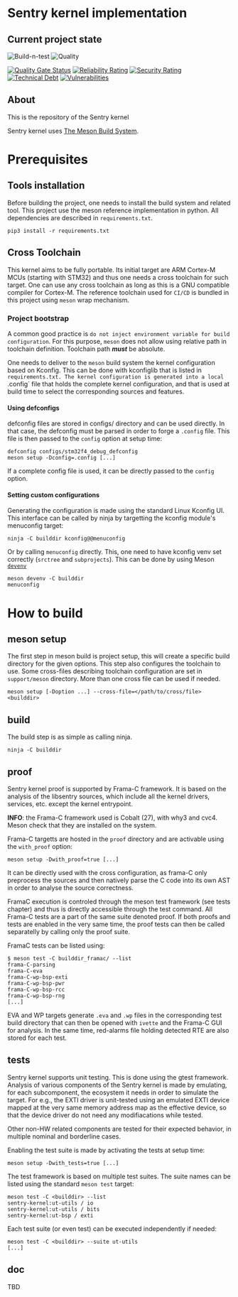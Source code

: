 # Sentry kernel implementation

## Current project state

![Build-n-test](https://git.orange.ledgerlabs.net/outpost/sentry-kernel/actions/workflows/build.yml/badge.svg)
![Quality](https://git.orange.ledgerlabs.net/outpost/sentry-kernel/actions/workflows/codequal.yml/badge.svg)

[![Quality Gate Status](https://sonarqube.orange.ledgerlabs.net/api/project_badges/measure?branch=main&project=sentry-kernel&metric=alert_status&token=cb81b19de8549e9c2701899ecba06d9526bf5513)](https://sonarqube.orange.ledgerlabs.net/dashboard?id=sentry-kernel&branch=main)
[![Reliability Rating](https://sonarqube.orange.ledgerlabs.net/api/project_badges/measure?branch=main&project=sentry-kernel&metric=reliability_rating&token=cb81b19de8549e9c2701899ecba06d9526bf5513)](https://sonarqube.orange.ledgerlabs.net/dashboard?id=sentry-kernel&branch=main)
[![Security Rating](https://sonarqube.orange.ledgerlabs.net/api/project_badges/measure?branch=main&project=sentry-kernel&metric=security_rating&token=cb81b19de8549e9c2701899ecba06d9526bf5513)](https://sonarqube.orange.ledgerlabs.net/dashboard?id=sentry-kernel&branch=main)
[![Technical Debt](https://sonarqube.orange.ledgerlabs.net/api/project_badges/measure?branch=main&project=sentry-kernel&metric=sqale_index&token=cb81b19de8549e9c2701899ecba06d9526bf5513)](https://sonarqube.orange.ledgerlabs.net/dashboard?id=sentry-kernel&branch=main)
[![Vulnerabilities](https://sonarqube.orange.ledgerlabs.net/api/project_badges/measure?branch=main&project=sentry-kernel&metric=vulnerabilities&token=cb81b19de8549e9c2701899ecba06d9526bf5513)](https://sonarqube.orange.ledgerlabs.net/dashboard?id=sentry-kernel&branch=main)


## About

This is the repository of the Sentry kernel

Sentry kernel uses [The Meson Build System](https://mesonbuild.com/).

# Prerequisites

## Tools installation
Before building the project, one needs to install the build system and related tool. This project use the meson reference implementation in python. All dependencies are described in `requirements.txt`.

```console
pip3 install -r requirements.txt
```

## Cross Toolchain

This kernel aims to be fully portable. Its initial target are ARM Cortex-M MCUs (starting with STM32) and thus one needs a cross toolchain for such target. One can use any cross toolchain as long as this is a GNU compatible compiler for Cortex-M. The reference toolchain used for `CI/CD` is bundled in this project using `meson` wrap mechanism.

### Project bootstrap

A common good practice is `do not inject environment variable for build configuration`. For this purpose, `meson` does not allow using relative path in toolchain definition. Toolchain path **_must_** be absolute.

One needs to deliver to the `meson` build system the kernel configuration based on Kconfig. This can be done with
kconfiglib that is listed in `requirements.txt. The kernel configuration is generated into a local `.config` file that
holds the complete kernel configuration, and that is used at build time to select the corresponding sources and features.

#### Using defconfigs

defconfig files are stored in configs/ directory and can be used directly. In that case, the defconfig must be parsed in order to
forge a `.config` file. This file is then passed to the `config` option at setup time:

```console
defconfig configs/stm32f4_debug_defconfig
meson setup -Dconfig=.config [...]
```
If a complete config file is used, it can be directly passed to the `config` option.

#### Setting custom configurations

Generating the configuration is made using the standard Linux Kconfig UI. This interface can be called by ninja by targetting the kconfig module's menuconfig target:
```console
ninja -C builddir kconfig@@menuconfig
```

Or by calling `menuconfig` directly. This, one need to have kconfig venv set correctly (`srctree` and `subprojects`).
This can be done by using Meson [`devenv`](https://mesonbuild.com/Commands.html#devenv)
```console
meson devenv -C builddir
menuconfig
```

# How to build

## meson setup
The first step in meson build is project setup, this will create a specific build directory for the given options. This step also configures the toolchain to use.
Some cross-files describing toolchain configuration are set in `support/meson` directory. More than one cross file can be used if needed.

```console
meson setup [-Doption ...] --cross-file=</path/to/cross/file> <builddir>
```

## build

The build step is as simple as calling ninja.
```console
ninja -C builddir
```

## proof

Sentry kernel proof is supported by Frama-C framework. It is based on the
analysis of the libsentry sources, which include all the kernel drivers,
services, etc. except the kernel entrypoint.

**INFO**: the Frama-C framework used is Cobalt (27), with why3 and cvc4. Meson check that they are installed on the system.

Frama-C targetts are hosted in the `proof` directory and are activable using
the `with_proof` option:

```console
meson setup -Dwith_proof=true [...]
```

It can be directly used with the cross configuration, as frama-C only preprocess the sources and then natively parse the C code into its own AST
in order to analyse the source correctness.

FramaC execution is controled through the meson test framework (see tests chapter) and thus is directly accessible through the test command.
All Frama-C tests are a part of the same suite denoted proof. If both proofs and tests are enabled in the very same time, the proof tests can
then be called separatelly by calling only the proof suite.

FramaC tests can be listed using:

```console
$ meson test -C builddir_framac/ --list
frama-C-parsing
frama-C-eva
frama-C-wp-bsp-exti
frama-C-wp-bsp-pwr
frama-C-wp-bsp-rcc
frama-C-wp-bsp-rng
[...]
```

EVA and WP targets generate `.eva` and `.wp` files in the corresponding test build directory that can then be opened with `ivette` and the Frama-C GUI for analysis.
In the same time, red-alarms file holding detected RTE are also stored for each test.

## tests

Sentry kernel supports unit testing. This is done using the gtest framework.
Analysis of various components of the Sentry kernel is made by emulating, for each subcomponent, the ecosystem it needs in order to simulate the target.
For e.g., the EXTI driver is unit-tested using an emulated EXTI device mapped at the very same memory address map as the effective device, so that the device driver do not need any modifiacations while tested.

Other non-HW related components are tested for their expected behavior, in multiple nominal and borderline cases.

Enabling the test suite is made by activating the tests at setup time:

```console
meson setup -Dwith_tests=true [...]
```

The test framework is based on multiple test suites. The suite names can be listed using the standard `meson test` target:

```console
meson test -C <builddir> --list
sentry-kernel:ut-utils / io
sentry-kernel:ut-utils / bits
sentry-kernel:ut-bsp / exti
```

Each test suite (or even test) can be executed independently if needed:

```console
meson test -C <builddir> --suite ut-utils
[...]
```

## doc
TBD
